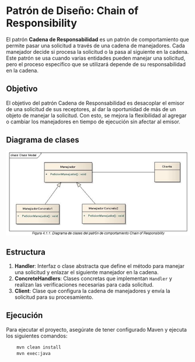 # Patrón de Diseño: Chain of Responsibility

El patrón **Cadena de Responsabilidad** es un patrón de comportamiento que permite pasar una solicitud a través de una cadena de manejadores. Cada manejador decide si procesa la solicitud o la pasa al siguiente en la cadena. Este patrón se usa cuando varias entidades pueden manejar una solicitud, pero el proceso específico que se utilizará depende de su responsabilidad en la cadena.

## Objetivo

El objetivo del patrón Cadena de Responsabilidad es desacoplar el emisor de una solicitud de sus receptores, al dar la oportunidad de más de un objeto de manejar la solicitud. Con esto, se mejora la flexibilidad al agregar o cambiar los manejadores en tiempo de ejecución sin afectar al emisor.

## Diagrama de clases
![Diagrama de clases del patrón de comportamiento Chain of Responsibility](src/main/resources/img/image.png)

## Estructura
1. **Handler**: Interfaz o clase abstracta que define el método para manejar una solicitud y enlazar el siguiente manejador en la cadena.
2. **ConcreteHandlers**: Clases concretas que implementan `Handler` y realizan las verificaciones necesarias para cada solicitud.
3. **Client**: Clase que configura la cadena de manejadores y envía la solicitud para su procesamiento.

## Ejecución
Para ejecutar el proyecto, asegúrate de tener configurado Maven y ejecuta los siguientes comandos:
```bash
    mvn clean install
    mvn exec:java
